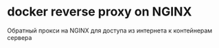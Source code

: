 # docker reverse proxy on NGINX

Обратный прокси на NGINX для доступа из интернета к контейнерам сервера 